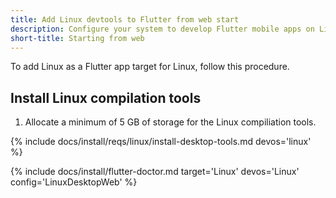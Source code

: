```yaml
---
title: Add Linux devtools to Flutter from web start
description: Configure your system to develop Flutter mobile apps on Linux.
short-title: Starting from web
---
```


To add Linux as a Flutter app target for Linux, follow this procedure.

## Install Linux compilation tools

1. Allocate a minimum of 5 GB of storage for the Linux compiliation tools.

{% include docs/install/reqs/linux/install-desktop-tools.md devos='linux' %}

{% include docs/install/flutter-doctor.md
   target='Linux'
   devos='Linux'
   config='LinuxDesktopWeb' %}
